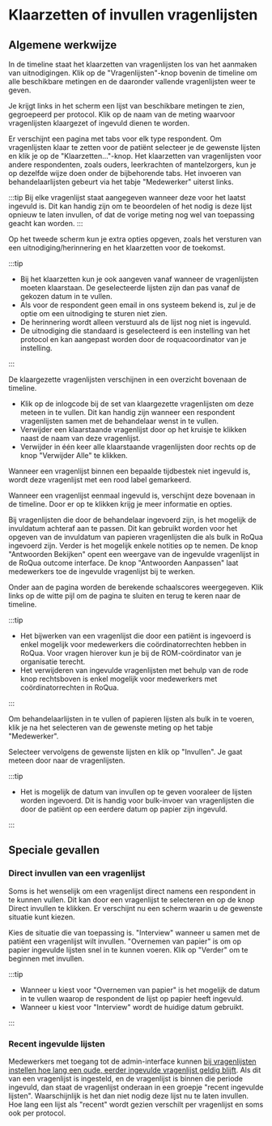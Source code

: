 # Klaarzetten of invullen vragenlijsten

## Algemene werkwijze

In de timeline staat het klaarzetten van vragenlijsten los van het aanmaken van uitnodigingen. Klik op de "Vragenlijsten"-knop bovenin de timeline om alle beschikbare metingen en de daaronder vallende vragenlijsten weer te geven.

<screenshot src="/screenshots/dossier_quests0.png" />

Je krijgt links in het scherm een lijst van beschikbare metingen te zien, gegroepeerd per protocol. Klik op de naam van de meting waarvoor vragenlijsten klaargezet of ingevuld dienen te worden.

<screenshot src="/screenshots/dossier_quests1.png" />

Er verschijnt een pagina met tabs voor elk type respondent. Om vragenlijsten klaar te zetten voor de patiënt selecteer je de gewenste lijsten en klik je op de "Klaarzetten…"-knop. Het klaarzetten van vragenlijsten voor andere respondenten, zoals ouders, leerkrachten of mantelzorgers, kun je op dezelfde wijze doen onder de bijbehorende tabs.  Het invoeren van behandelaarlijsten gebeurt via het tabje "Medewerker" uiterst links.

:::tip
Bij elke vragenlijst staat aangegeven wanneer deze voor het laatst ingevuld is. Dit kan handig zijn om te beoordelen of het nodig is deze lijst opnieuw te laten invullen, of dat de vorige meting nog wel van toepassing geacht kan worden.
:::

<screenshot src="/screenshots/dossier_quests3.png" />

Op het tweede scherm kun je extra opties opgeven, zoals het versturen van een uitnodiging/herinnering en het klaarzetten voor de toekomst.

:::tip
<ul class="hints hints-sidebar">
  <li>Bij het klaarzetten kun je ook aangeven vanaf wanneer de vragenlijsten moeten klaarstaan. De geselecteerde lijsten zijn dan pas vanaf de gekozen datum in te vullen.</li>
  <li>Als voor de respondent geen email in ons systeem bekend is, zul je de optie om een uitnodiging te sturen niet zien.</li>
  <li>De herinnering wordt alleen verstuurd als de lijst nog niet is ingevuld.</li>
  <li>De uitnodiging die standaard is geselecteerd is een instelling van het protocol en kan aangepast worden door de roquacoordinator van je instelling.</li>
</ul>
:::

<screenshot src="/screenshots/dossier_quests3b.png" />

De klaargezette vragenlijsten verschijnen in een overzicht bovenaan de timeline.

<screenshot src="/screenshots/dossier_quests4.png" />

<ul class="hints">
  <li> Klik op de inlogcode bij de set van klaargezette vragenlijsten om deze meteen in te vullen. Dit kan handig zijn wanneer een respondent vragenlijsten samen met de behandelaar wenst in te vullen.</li>
  <li> Verwijder een klaarstaande vragenlijst door op het kruisje te klikken naast de naam van deze vragenlijst.</li>
  <li> Verwijder in één keer alle klaarstaande vragenlijsten door rechts op de knop "Verwijder Alle" te klikken.</li>
</ul>

Wanneer een vragenlijst binnen een bepaalde tijdbestek niet ingevuld is, wordt deze vragenlijst met een rood label gemarkeerd.

<screenshot src="/screenshots/dossier_quests4a.png" />

Wanneer een vragenlijst eenmaal ingevuld is, verschijnt deze bovenaan in de timeline. Door er op te klikken krijg je meer informatie en opties.

<screenshot src="/screenshots/dossier_quests5.png" />

Bij vragenlijsten die door de behandelaar ingevoerd zijn, is het mogelijk de invuldatum achteraf aan te passen. Dit kan gebruikt worden voor het opgeven van de invuldatum van papieren vragenlijsten die als bulk in RoQua ingevoerd zijn. Verder is het mogelijk enkele notities op te nemen. De knop "Antwoorden Bekijken" opent een weergave van de ingevulde vragenlijst in de RoQua outcome interface. De knop "Antwoorden Aanpassen" laat medewerkers toe de ingevulde vragenlijst bij te werken.

Onder aan de pagina worden de berekende schaalscores weergegeven. Klik links op de witte pijl om de pagina te sluiten en terug te keren naar de timeline.

<screenshot src="/screenshots/dossier_answers_edit1.png" />

:::tip
<ul class="hints">
  <li> Het bijwerken van een vragenlijst die door een patiënt is ingevoerd is enkel mogelijk voor medewerkers die coördinatorrechten hebben in RoQua. Voor vragen hierover kun je bij de ROM-coördinator van je organisatie terecht.</li>
  <li> Het verwijderen van ingevulde vragenlijsten met behulp van de rode knop rechtsboven is enkel mogelijk voor medewerkers met coördinatorrechten in RoQua.</li>
</ul>
:::

Om behandelaarlijsten in te vullen of papieren lijsten als bulk in te voeren, klik je na het selecteren van de gewenste meting op het tabje "Medewerker".

<screenshot src="/screenshots/dossier_quests1a.png" />

Selecteer vervolgens de gewenste lijsten en klik op "Invullen". Je gaat meteen door naar de vragenlijsten.

:::tip
<ul class="hints hints-sidebar">
  <li> Het is mogelijk de datum van invullen op te geven vooraleer de lijsten worden ingevoerd. Dit is handig voor bulk-invoer van vragenlijsten die door de patiënt op een eerdere datum op papier zijn ingevuld.</li>
</ul>
:::

<screenshot src="/screenshots/dossier_quests1b.png" />


## Speciale gevallen

### Direct invullen van een vragenlijst

Soms is het wenselijk om een vragenlijst direct namens een respondent in te kunnen vullen. Dit kan door een vragenlijst te selecteren en op de knop Direct invullen te klikken. Er verschijnt nu een scherm waarin u de gewenste situatie kunt kiezen.

<screenshot src="/screenshots/dossier_quests11.png" />

Kies de situatie die van toepassing is. "Interview" wanneer u samen met de patiënt een vragenlijst wilt invullen. "Overnemen van papier" is om op papier ingevulde lijsten snel in te kunnen voeren. Klik op "Verder" om te beginnen met invullen.

<screenshot src="/screenshots/dossier_quests11.png" />

:::tip
<ul class="hints hints-sidebar">
  <li> Wanneer u kiest voor "Overnemen van papier" is het mogelijk de datum in te vullen waarop de respondent de lijst op papier heeft ingevuld.</li>
  <li> Wanneer u kiest voor "Interview" wordt de huidige datum gebruikt.</li>
</ul>
:::

### Recent ingevulde lijsten

Medewerkers met toegang tot de admin-interface kunnen [bij vragenlijsten instellen hoe lang een oude, eerder ingevulde vragenlijst geldig blijft](../../admin/rom_config/protocols/#tijdspanne). Als dit van een vragenlijst is ingesteld, en de vragenlijst is binnen die periode ingevuld, dan staat de vragenlijst onderaan in een groepje "recent ingevulde lijsten". Waarschijnlijk is het dan niet nodig deze lijst nu te laten invullen. Hoe lang een lijst als "recent" wordt gezien verschilt per vragenlijst en soms ook per protocol.

<screenshot src="/screenshots/epd_recently_answered_questionnaires.png" />
